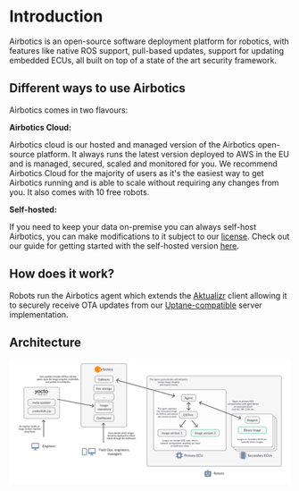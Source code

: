 # Introduction

Airbotics is an open-source software deployment platform for robotics, with features like native ROS support, pull-based updates, support for updating embedded ECUs, all built on top of a state of the art security framework.



## Different ways to use Airbotics

Airbotics comes in two flavours:

**Airbotics Cloud:**

Airbotics cloud is our hosted and managed version of the Airbotics open-source platform. It always runs the latest version deployed to AWS in the EU and is managed, secured, scaled and monitored for you. We recommend Airbotics Cloud for the majority of users as it's the easiest way to get Airbotics running and is able to scale without requiring any changes from you. It also comes with 10 free robots.

**Self-hosted:**

If you need to keep your data on-premise you can always self-host Airbotics, you can make modifications to it subject to our [license](https://github.com/Airbotics/airbotics/blob/main/LICENSE). Check out our guide for getting started with the self-hosted version [here](guides/self-hosting.md).


## How does it work?
Robots run the Airbotics agent which extends the [Aktualizr](https://github.com/uptane/aktualizr/) client allowing it to securely receive OTA updates from our [Uptane-compatible](https://uptane.github.io/) server implementation.

## Architecture

![Architecture block diagram.](../imgs/architecture-block-diagram.png)
